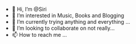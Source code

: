 - 👋 Hi, I’m @Siri
- 👀 I’m interested in Music, Books and Blogging
- 🌱 I’m currently trying anything and everything ...
- 💞️ I’m looking to collaborate on not really...
- 📫 How to reach me ...

<!---
SiriP05/SiriP05 is a ✨ special ✨ repository because its `README.md` (this file) appears on your GitHub profile.
You can click the Preview link to take a look at your changes.
--->

